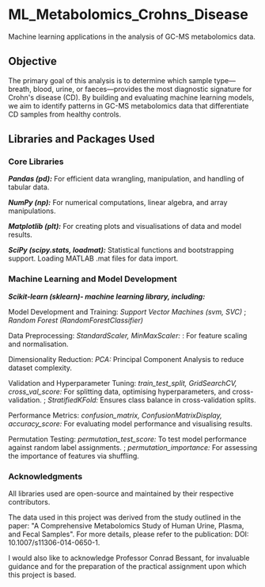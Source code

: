 # ML_Metabolomics_Crohns_Disease
Machine learning applications in the analysis of GC-MS metabolomics data.

## Objective
The primary goal of this analysis is to determine which sample type—breath, blood, urine, or faeces—provides the most diagnostic signature for Crohn's disease (CD). By building and evaluating machine learning models, we aim to identify patterns in GC-MS metabolomics data that differentiate CD samples from healthy controls.

## Libraries and Packages Used

### Core Libraries

***Pandas (pd):*** For efficient data wrangling, manipulation, and handling of tabular data.

***NumPy (np):*** For numerical computations, linear algebra, and array manipulations.

***Matplotlib (plt):*** For creating plots and visualisations of data and model results.

***SciPy (scipy.stats, loadmat):*** 
Statistical functions and bootstrapping support.
Loading MATLAB .mat files for data import.


### Machine Learning and Model Development

***Scikit-learn (sklearn)- machine learning library, including:***

Model Development and Training:
*Support Vector Machines (svm, SVC)*
; *Random Forest (RandomForestClassifier)*

Data Preprocessing: 
*StandardScaler, MinMaxScaler:* : For feature scaling and normalisation.

Dimensionality Reduction: 
*PCA:* Principal Component Analysis to reduce dataset complexity.

Validation and Hyperparameter Tuning:
*train_test_split, GridSearchCV, cross_val_score:* For splitting data, optimising hyperparameters, and cross-validation.
; *StratifiedKFold:* Ensures class balance in cross-validation splits.

Performance Metrics:
*confusion_matrix, ConfusionMatrixDisplay, accuracy_score:* For evaluating model performance and visualising results.

Permutation Testing:
*permutation_test_score:* To test model performance against random label assignments.
; *permutation_importance:* For assessing the importance of features via shuffling.

### Acknowledgments

All libraries used are open-source and maintained by their respective contributors.

The data used in this project was derived from the study outlined in the paper: "A Comprehensive Metabolomics Study of Human Urine, Plasma, and Fecal Samples". For more details, please refer to the publication: DOI: 10.1007/s11306-014-0650-1.

I would also like to acknowledge Professor Conrad Bessant, for invaluable guidance and for the preparation of the practical assignment upon which this project is based.
